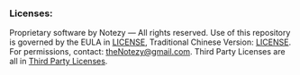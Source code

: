 ### Licenses:

Proprietary software by Notezy — All rights reserved.
Use of this repository is governed by the EULA in [LICENSE](./LICENSE.md), Traditional Chinese Version: [LICENSE](<./LICENSE(tw).md>).
For permissions, contact: theNotezy@gmail.com.
Third Party Licenses are all in [Third Party Licenses](./LICENSES/).

